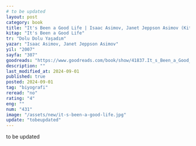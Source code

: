 ```yaml
---
# to be updated
layout: post
category: book
title: "It's Been a Good Life | Isaac Asimov, Janet Jeppson Asimov (Kitap)"
kitap: "It's Been a Good Life"
tr: "Dolu Dolu Yaşadım"
yazar: "Isaac Asimov, Janet Jeppson Asimov"
yil: "2007"
sayfa: "307"
goodreads: "https://www.goodreads.com/book/show/41837.It_s_Been_a_Good_Life"
description: ""
last_modified_at: 2024-09-01
published: true
posted: 2024-09-01
tag: "biyografi"
reread: "no"
rating: "4"
eng: ""
num: "431"
image: "/assets/new/it-s-been-a-good-life.jpg"
update: "tobeupdated"
---
```


to be updated
